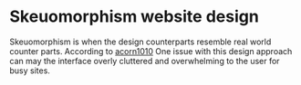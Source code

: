# Skeuomorphism website design

Skeuomorphism is when the design counterparts resemble real world counter
parts. According to [acorn1010](../59) One issue with this design approach can
may the interface overly cluttered and overwhelming to the user for busy sites.
